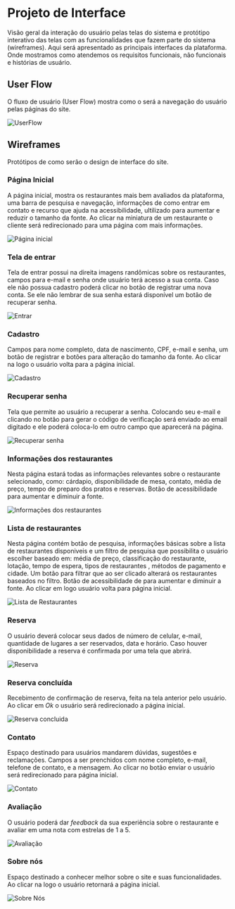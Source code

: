 
# Projeto de Interface

Visão geral da interação do usuário pelas telas do sistema e protótipo interativo das telas com as funcionalidades que fazem parte do sistema (wireframes).
 Aqui será apresentado as principais interfaces da plataforma. Onde mostramos como atendemos os requisitos funcionais, não funcionais e histórias de usuário.

## User Flow
O fluxo de usuário (User Flow) mostra como o será a navegação do usuário pelas páginas do site.

![UserFlow](img/Fluxo-top.png)

## Wireframes

Protótipos de como serão o design de interface do site. 

 ### Página Inicial

A página inicial, mostra os restaurantes mais bem avaliados da plataforma, uma barra de pesquisa e navegação, informações de como entrar em contato e recurso que ajuda na acessibilidade, ultilizado para aumentar e reduzir o tamanho da fonte. Ao clicar na miniatura de um restaurante o cliente será redirecionado para uma página com mais informações. 

![Página inicial](img/Pagina_Inicial.png)

### Tela de entrar

Tela de entrar possui na direita imagens randômicas sobre os restaurantes, campos para e-mail e senha onde usuário terá acesso a sua conta. Caso ele não possua cadastro poderá clicar no botão de registrar uma nova conta. Se ele não lembrar de sua senha estará disponível um botão de recuperar senha. 

![Entrar](img/Entrar.png)

### Cadastro

Campos para nome completo, data de nascimento, CPF, e-mail e senha, um botão de registrar e botões para alteração do tamanho da fonte. Ao clicar na logo o usuário volta para a página inicial.

![Cadastro](img/Cadastro_A_a-.png)

### Recuperar senha

Tela que permite ao usuário a recuperar a senha.  Colocando seu e-mail e clicando no botão para gerar o código de verificação será enviado ao email digitado e ele poderá coloca-lo em outro campo que aparecerá na página. 

![Recuperar senha](img/Recuperar_Senha.png)

### Informações dos restaurantes

Nesta página estará todas as informações relevantes sobre o restaurante selecionado, como: cárdapio, disponibilidade de mesa, contato, média de preço, tempo de preparo dos pratos e reservas. Botão de acessibilidade para aumentar e diminuir a fonte.

![Informações dos restaurantes](img/Informacoes_do_Restaurante_Aa-.png)

### Lista de restaurantes

Nesta página contém botão de pesquisa, informações básicas sobre a lista de restaurantes disponiveis e um filtro de pesquisa que possibilita o usuário escolher baseado em: média de preço, classificação do restaurante, lotação, tempo de espera, tipos de restaurantes , métodos de pagamento e cidade. Um botão para filtrar que ao ser clicado alterará os restaurantes baseados no filtro. Botão de acessibilidade de para aumentar e diminuir a fonte. Ao clicar em logo usuário volta para página inicial. 

![Lista de Restaurantes](img/Lista_de_restaurantes_Aa-.png)

### Reserva

O usuário deverá colocar seus dados de número de celular, e-mail, quantidade de lugares a ser reservados, data e horário. Caso houver disponibilidade a reserva é confirmada por uma tela que abrirá. 

![Reserva](img/Reserva.png)

### Reserva concluída
 
 Recebimento de confirmação de reserva, feita na tela anterior pelo usuário. Ao clicar em *Ok* o usuário será redirecionado a página inicial.

![Reserva concluida](img/Reserva_Concluida.png)

### Contato

Espaço destinado para usuários mandarem dúvidas, sugestões e reclamações. Campos a ser prenchidos com nome completo, e-mail, telefone de contato, e a mensagem. Ao clicar no botão enviar o usuário será redirecionado para página inicial.

![Contato](img/Contato.png)

### Avaliação

O usuário poderá dar *feedback* da sua  experiência sobre o restaurante e avaliar em uma nota com estrelas de 1 a 5.

![Avaliação](img/Avaliacao.png)


### Sobre nós

 Espaço destinado a conhecer melhor sobre o site e suas funcionalidades. Ao clicar na logo o usuário retornará a página inicial.

![Sobre Nós](img/sobre-nos.PNG)
